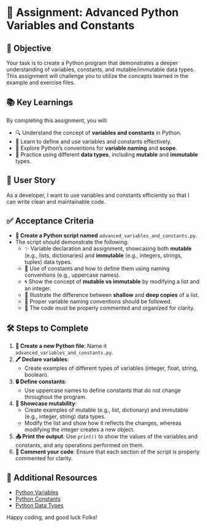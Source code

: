 # 🐍 **Assignment: Advanced Python Variables and Constants**

## 🎯 **Objective**

Your task is to create a Python program that demonstrates a deeper understanding of variables, constants, and mutable/immutable data types. This assignment will challenge you to utilize the concepts learned in the example and exercise files.

## 📚 **Key Learnings**

By completing this assignment, you will:

- 🔍 Understand the concept of **variables and constants** in Python.
- 🧵 Learn to define and use variables and constants effectively.
- 📏 Explore Python’s conventions for **variable naming** and **scope**.
- 🔄 Practice using different **data types**, including **mutable** and **immutable** types.

## 👤 **User Story**

As a developer, I want to use variables and constants efficiently so that I can write clean and maintainable code.

## ✅ **Acceptance Criteria**

- **📝 Create a Python script named** `advanced_variables_and_constants.py`.
- The script should demonstrate the following:
  - ✨ Variable declaration and assignment, showcasing both **mutable** (e.g., lists, dictionaries) and **immutable** (e.g., integers, strings, tuples) data types.
  - 🚩 Use of constants and how to define them using naming conventions (e.g., uppercase names).
  - 🌀 Show the concept of **mutable vs immutable** by modifying a list and an integer.
  - 🔄 Illustrate the difference between **shallow** and **deep copies** of a list.
  - 📏 Proper variable naming conventions should be followed.
  - 💬 The code must be properly commented and organized for clarity.

## 🛠️ **Steps to Complete**

1. **📁 Create a new Python file**: Name it `advanced_variables_and_constants.py`.
2. **🖊️ Declare variables**:
   - Create examples of different types of variables (integer, float, string, boolean).
3. **🔒 Define constants**:
   - Use uppercase names to define constants that do not change throughout the program.
4. **🔄 Showcase mutability**:
   - Create examples of mutable (e.g., list, dictionary) and immutable (e.g., integer, string) data types.
   - Modify the list and show how it reflects the changes, whereas modifying the integer creates a new object.
5. **📤 Print the output**: Use `print()` to show the values of the variables and constants, and any operations performed on them.
6. **💬 Comment your code**: Ensure that each section of the script is properly commented for clarity.

## 📎 **Additional Resources**

- [Python Variables](https://www.w3schools.com/python/python_variables.asp)
- [Python Constants](https://www.programiz.com/python-programming/variables-constants-literals)
- [Python Data Types](https://realpython.com/python-data-types/)

Happy coding, and good luck Folks!